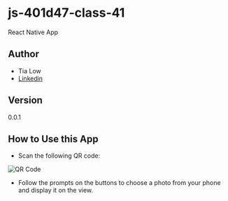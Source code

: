# js-401d47-class-41
React Native App

## Author
- Tia Low
- [Linkedin](https://www.linkedin.com/in/tia-low/)

## Version
0.0.1

## How to Use this App 
- Scan the following QR code:

![QR Code]()

- Follow the prompts on the buttons to choose a photo from your phone and display it on the view.
